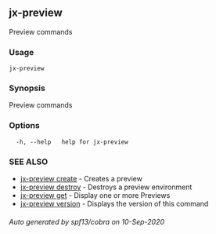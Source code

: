 ## jx-preview

Preview commands

### Usage

```
jx-preview
```

### Synopsis

Preview commands

### Options

```
  -h, --help   help for jx-preview
```

### SEE ALSO

* [jx-preview create](jx-preview_create.md)	 - Creates a preview
* [jx-preview destroy](jx-preview_destroy.md)	 - Destroys a preview environment
* [jx-preview get](jx-preview_get.md)	 - Display one or more Previews
* [jx-preview version](jx-preview_version.md)	 - Displays the version of this command

###### Auto generated by spf13/cobra on 10-Sep-2020
